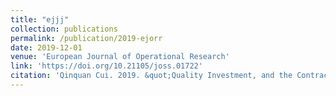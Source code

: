 ```yaml
---
title: "ejjj"
collection: publications
permalink: /publication/2019-ejorr
date: 2019-12-01
venue: 'European Journal of Operational Research'
link: 'https://doi.org/10.21105/joss.01722'
citation: 'Qinquan Cui. 2019. &quot;Quality Investment, and the Contract Manufacturer's Encroachment.&quot; <i>European Journal of Operational Research</i> 279(2): 407-418.'
---
```


